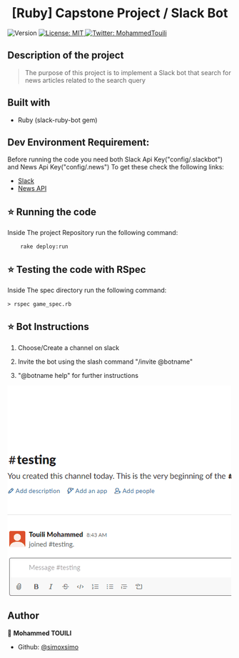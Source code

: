 <h1 align="center">[Ruby] Capstone Project / Slack Bot</h1>
<p>
  <img alt="Version" src="https://img.shields.io/badge/version-0.0.1-blue.svg?cacheSeconds=2592000" />
  <a href="#" target="_blank">
    <img alt="License: MIT " src="https://img.shields.io/badge/License-MIT -yellow.svg" />
  </a>
  <a href="https://twitter.com/MohammedTouili " target="_blank">
    <img alt="Twitter: MohammedTouili " src="https://img.shields.io/twitter/follow/MohammedTouili.svg?style=social" />
  </a>
</p>

## Description of the project 

>The purpose of this project is to implement a Slack bot that search for news articles related to the search query

## Built with
<ul>
  <li>Ruby (slack-ruby-bot gem)</li>
</ul>

## Dev Environment Requirement:
Before running the code you need both Slack Api Key("config/.slackbot") and News Api Key("config/.news") To get these check the following links:
- [Slack](https://my.slack.com/services/new/bot)
- [News API](https://newsapi.org/account)

## ⭐️ Running the code
Inside The project Repository run the following command:
```
    rake deploy:run
```
## ⭐️ Testing the code with RSpec
Inside The spec directory run the following command:
```
> rspec game_spec.rb
```
## ⭐️ Bot Instructions
1. Choose/Create a channel on slack

2. Invite the bot using the slash command "/invite @botname"

3. "@botname help" for further instructions

![instructions](img/test.gif)

## Author

👤 **Mohammed TOUILI**
 
* Github: [@simoxsimo](https://github.com/https:\/\/github.com\/simoxsimo)
